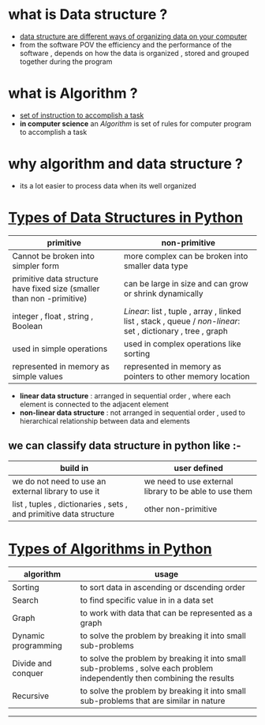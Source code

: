 # what is **Data structure** ? 
- <u>data structure are different ways of organizing data on your computer </u>
- from the software POV the efficiency and the performance of the software  , depends on how the data is organized , stored and grouped together during the program  

# what is **Algorithm** ?
- <u>set of instruction to accomplish a task</u>
- **in computer science** an *Algorithm* is set of rules for computer program to accomplish a task    

# why algorithm and data structure ?
- its a lot easier to process data when its well organized 


# <u>Types of Data Structures in Python</u>

| primitive                                                              | non-primitive                                                                                                 |
| ---------------------------------------------------------------------- | ------------------------------------------------------------------------------------------------------------- |
| Cannot be broken into simpler form                                     | more complex can be broken into smaller data type                                                             |
| primitive data structure have fixed size (smaller than non -primitive) | can be large in size and can grow or shrink dynamically                                                       |
| integer , float , string , Boolean                                     | *Linear*: list , tuple , array , linked list , stack , queue  / *non-linear*: set , dictionary , tree , graph |
| used in simple operations                                              | used in complex operations like sorting                                                                       |
| represented in memory as simple values                                 | represented in memory as pointers to other memory location                                                    |

- **linear data structure** : arranged in sequential order , where each element is connected to the adjacent element
- **non-linear data structure** : not arranged in sequential order , used to hierarchical relationship between data and elements 
## we can classify data structure in python like :-
| build in                                                           | user defined                                           |
| ------------------------------------------------------------------ | ------------------------------------------------------ |
| we do not need to use an external library to use it                | we need to use external library to be able to use them |
| list , tuples , dictionaries , sets , and primitive data structure | other non-primitive                                                        |

# <u>Types of Algorithms in Python</u> 

| algorithm           | usage                                                                                                                     |
| ------------------- | ------------------------------------------------------------------------------------------------------------------------- |
| Sorting             | to sort data in ascending or dscending order                                                                              |
| Search              | to find specific value in in a data set                                                                                   |
| Graph               | to work with data that can be represented as a graph                                                                      |
| Dynamic programming | to solve the problem by breaking it into small sub-problems                                                               |
| Divide and conquer  | to solve the problem by breaking it into small sub-problems , solve each problem independently then combining the results |
| Recursive           | to solve the problem by breaking it into small sub-problems that are similar in nature                                    | 

---
